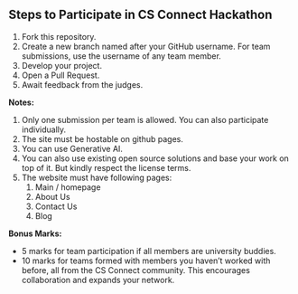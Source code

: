 ## Steps to Participate in CS Connect Hackathon

1. Fork this repository.
2. Create a new branch named after your GitHub username. For team submissions, use the username of any team member.
3. Develop your project.
4. Open a Pull Request.
5. Await feedback from the judges.

**Notes:** 
1. Only one submission per team is allowed. You can also participate individually.
2. The site must be hostable on github pages.
3. You can use Generative AI.
4. You can also use existing open source solutions and base your work on top of it. But kindly respect the license terms.
5. The website must have following pages:
   1. Main / homepage
   2. About Us
   3. Contact Us
   4. Blog


**Bonus Marks:**  
- 5 marks for team participation if all members are university buddies.  
- 10 marks for teams formed with members you haven’t worked with before, all from the CS Connect community. This encourages collaboration and expands your network.

